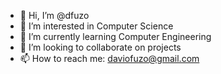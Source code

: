 - 👋 Hi, I’m @dfuzo
- 👀 I’m interested in Computer Science
- 🌱 I’m currently learning Computer Engineering
- 💞️ I’m looking to collaborate on projects
- 📫 How to reach me: daviofuzo@gmail.com
